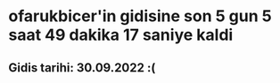 # ofarukbicer'in gidisine son 5 gun 5 saat 49 dakika 17 saniye kaldi

## Gidis tarihi: 30.09.2022 :(